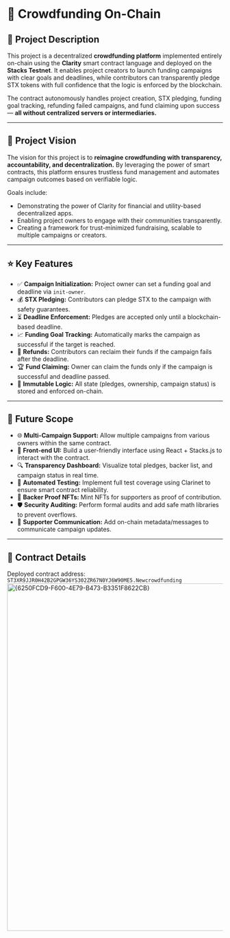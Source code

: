 # 💸 Crowdfunding On-Chain

## 📜 Project Description

This project is a decentralized **crowdfunding platform** implemented entirely on-chain using the **Clarity** smart contract language and deployed on the **Stacks Testnet**. It enables project creators to launch funding campaigns with clear goals and deadlines, while contributors can transparently pledge STX tokens with full confidence that the logic is enforced by the blockchain.

The contract autonomously handles project creation, STX pledging, funding goal tracking, refunding failed campaigns, and fund claiming upon success — **all without centralized servers or intermediaries.**

---

## 🔭 Project Vision

The vision for this project is to **reimagine crowdfunding with transparency, accountability, and decentralization.** By leveraging the power of smart contracts, this platform ensures trustless fund management and automates campaign outcomes based on verifiable logic.

Goals include:

* Demonstrating the power of Clarity for financial and utility-based decentralized apps.
* Enabling project owners to engage with their communities transparently.
* Creating a framework for trust-minimized fundraising, scalable to multiple campaigns or creators.

---

## ⭐ Key Features

* ✅ **Campaign Initialization:** Project owner can set a funding goal and deadline via `init-owner`.
* 💰 **STX Pledging:** Contributors can pledge STX to the campaign with safety guarantees.
* ⏳ **Deadline Enforcement:** Pledges are accepted only until a blockchain-based deadline.
* 📈 **Funding Goal Tracking:** Automatically marks the campaign as successful if the target is reached.
* 🔁 **Refunds:** Contributors can reclaim their funds if the campaign fails after the deadline.
* 🏆 **Fund Claiming:** Owner can claim the funds only if the campaign is successful and deadline passed.
* 🔐 **Immutable Logic:** All state (pledges, ownership, campaign status) is stored and enforced on-chain.

---

## 🚀 Future Scope

* 🌐 **Multi-Campaign Support:** Allow multiple campaigns from various owners within the same contract.
* 🎨 **Front-end UI:** Build a user-friendly interface using React + Stacks.js to interact with the contract.
* 🔍 **Transparency Dashboard:** Visualize total pledges, backer list, and campaign status in real time.
* 🧪 **Automated Testing:** Implement full test coverage using Clarinet to ensure smart contract reliability.
* 🧾 **Backer Proof NFTs:** Mint NFTs for supporters as proof of contribution.
* 🛡️ **Security Auditing:** Perform formal audits and add safe math libraries to prevent overflows.
* 💬 **Supporter Communication:** Add on-chain metadata/messages to communicate campaign updates.

---

## 📄 Contract Details

Deployed contract address:
`ST3XR9JJR0H42B2GPGW36YS302ZR67N0YJ6W90ME5.Newcrowdfunding`
<img width="1863" height="810" alt="{6250FCD9-F600-4E79-B473-B3351F8622CB}" src="https://github.com/user-attachments/assets/d19a325f-18a4-4d31-93e7-b545c39ea949" />



